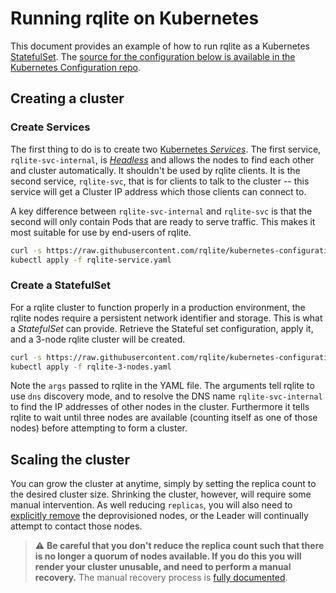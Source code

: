 # Running rqlite on Kubernetes
This document provides an example of how to run rqlite as a Kubernetes [StatefulSet](https://kubernetes.io/docs/concepts/workloads/controllers/statefulset/). The [source for the configuration below is available in the Kubernetes Configuration repo](https://github.com/rqlite/kubernetes-configuration).

## Creating a cluster 
### Create Services
The first thing to do is to create two [Kubernetes _Services_](https://kubernetes.io/docs/concepts/services-networking/service). The first service, `rqlite-svc-internal`, is [_Headless_](https://kubernetes.io/docs/concepts/services-networking/service/#headless-services) and allows the nodes to find each other and cluster automatically. It shouldn't be used by rqlite clients. It is the second service, `rqlite-svc`, that is for clients to talk to the cluster -- this service will get a Cluster IP address which those clients can connect to.

A key difference between `rqlite-svc-internal` and `rqlite-svc` is that the second will only contain Pods that are ready to serve traffic. This makes it most suitable for use by end-users of rqlite.
```bash
curl -s https://raw.githubusercontent.com/rqlite/kubernetes-configuration/master/service.yaml -o rqlite-service.yaml
kubectl apply -f rqlite-service.yaml
```

### Create a StatefulSet
For a rqlite cluster to function properly in a production environment, the rqlite nodes require a persistent network identifier and storage. This is what a _StatefulSet_ can provide. Retrieve the Stateful set configuration, apply it, and a 3-node rqlite cluster will be created.
```bash
curl -s https://raw.githubusercontent.com/rqlite/kubernetes-configuration/master/statefulset-3-node.yaml -o rqlite-3-nodes.yaml
kubectl apply -f rqlite-3-nodes.yaml
```

Note the `args` passed to rqlite in the YAML file. The arguments tell rqlite to use `dns` discovery mode, and to resolve the DNS name `rqlite-svc-internal` to find the IP addresses of other nodes in the cluster. Furthermore it tells rqlite to wait until three nodes are available (counting itself as one of those nodes) before attempting to form a cluster.

## Scaling the cluster
You can grow the cluster at anytime, simply by setting the replica count to the desired cluster size. Shrinking the cluster, however, will require some manual intervention. As well reducing `replicas`, you will also need to [explicitly remove](https://github.com/rqlite/rqlite/blob/master/DOC/CLUSTER_MGMT.md#removing-or-replacing-a-node) the deprovisioned nodes, or the Leader will continually attempt to contact those nodes.

> :warning: **Be careful that you don't reduce the replica count such that there is no longer a quorum of nodes available. If you do this you will render your cluster unusable, and need to perform a manual recovery.** The manual recovery process is [fully documented](https://github.com/rqlite/rqlite/blob/master/DOC/CLUSTER_MGMT.md#dealing-with-failure).
